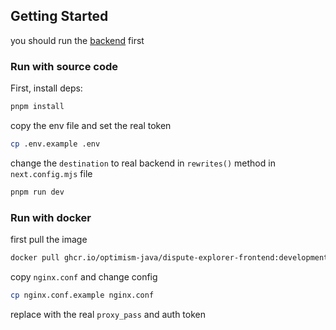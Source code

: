 ## Getting Started

you should run the [backend](https://github.com/optimism-java/dispute-explorer) first

### Run with source code

First, install deps:

```bash
pnpm install
```

copy the env file and set the real token

```bash
cp .env.example .env
```

change the `destination` to real backend in `rewrites()` method in `next.config.mjs` file

```bash
pnpm run dev
```

### Run with docker

first pull the image

```bash
docker pull ghcr.io/optimism-java/dispute-explorer-frontend:development

```

copy `nginx.conf` and change config

```bash
cp nginx.conf.example nginx.conf
```

replace with the real `proxy_pass` and auth token

